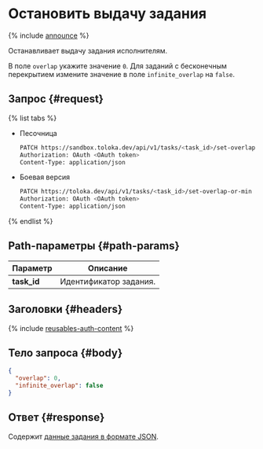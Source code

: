 # Остановить выдачу задания

{% include [announce](../_includes/announce.md) %}

Останавливает выдачу задания исполнителям.

В поле `overlap` укажите значение `0`. Для заданий с бесконечным перекрытием измените значение в поле `infinite_overlap` на `false`.

## Запрос {#request}

{% list tabs %}

- Песочница

    ```bash
    PATCH https://sandbox.toloka.dev/api/v1/tasks/<task_id>/set-overlap-or-min
    Authorization: OAuth <OAuth token>
    Content-Type: application/json
    ```

- Боевая версия

    ```bash
    PATCH https://toloka.dev/api/v1/tasks/<task_id>/set-overlap-or-min
    Authorization: OAuth <OAuth token>
    Content-Type: application/json
    ```

{% endlist %}

## Path-параметры {#path-params}

Параметр | Описание
----- | -----
**task_id** | Идентификатор задания.

## Заголовки {#headers}

{% include [reusables-auth-content](../_includes/reusables/id-reusables/auth-content.md) %}

## Тело запроса {#body}

```json
{
  "overlap": 0,
  "infinite_overlap": false
}
```

## Ответ {#response}

Содержит [данные задания в формате JSON](create-task.md#body).